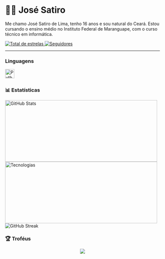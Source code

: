 # 👨‍💻 José Satiro

Me chamo José Satiro de Lima, tenho 16 anos e sou natural do Ceará. Estou cursando o ensino médio no Instituto Federal de Maranguape, com o curso técnico em informática.

</a> 
    <a href="https://github.com/Satiro07?tab=repositories&sort=stargazers">
        <img 
            alt="Total de estrelas" 
            title="Total de estrelas GitHub" 
            src="https://custom-icon-badges.demolab.com/github/stars/Satiro07?color=6f00ff&style=for-the-badge&labelColor=1a1a1a&logo=star&label=Estrelas"
        />
    </a>
    <a href="https://github.com/Satiro07?tab=followers">
        <img 
            alt="Seguidores" 
            title="Me siga no GitHub" 
            src="https://custom-icon-badges.demolab.com/github/followers/Satiro07?color=6f00ff&labelColor=1a1a1a&style=for-the-badge&logo=github&label=Seguidores&logoColor=white"
        />
    </a>
</p>

---

### Linguagens

<img 
    align="left" 
    alt="Python" 
    title="Python"
    width="30px" 
    style="padding-right: 10px;" 
    src="https://cdn.jsdelivr.net/gh/devicons/devicon@latest/icons/python/python-original.svg" 
/>

<br/>
<br/>

### 📊 Estatísticas

<p>
  <img 
    align="left" 
    alt="GitHub Stats" 
    height="200" width="495"
    style="padding-right: 10px;" 
    src="https://github-readme-stats.vercel.app/api?username=Satiro07&show_icons=true&theme=tokyonight&include_all_commits=true&locale=pt-br&bg_color=000000&title_color=6f00ff&text_color=ffffff&icon_color=6f00ff" 
  />

  <img 
      align="left" 
      alt="Tecnologias" 
      height="200" width="495"
      style="padding-right: 10px;"
      src="https://github-readme-stats.vercel.app/api/top-langs/?username=Satiro07&theme=tokyonight&layout=compact&custom_title=Tecnologias&langs_count=9&bg_color=000000&title_color=6f00ff&text_color=ffffff"
  />
</p>

![GitHub Streak](https://github-readme-streak-stats.herokuapp.com/?user=Satiro07&theme=black-ice&hide_border=false&date_format=j%20M%5B%20Y%5D&fire=FF4500&ring=6f00ff&currStreakLabel=6f00ff)

### 🏆 Troféus
<p align="center">
    <img src="https://github-profile-trophy.vercel.app/?username=Satiro07&theme=algolia&no-bg=true&title_color=6f00ff&margin-w=15&margin-h=15&row=1&column=6" />
</p>


